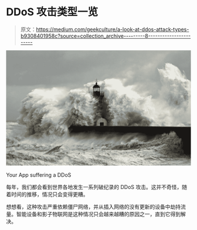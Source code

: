 # DDoS 攻击类型一览

> 原文：<https://medium.com/geekculture/a-look-at-ddos-attack-types-b9308401958c?source=collection_archive---------8----------------------->

![](img/99ed708409c246a8a9c3820f07299866.png)

Your App suffering a DDoS

每年，我们都会看到世界各地发生一系列破纪录的 DDoS 攻击。这并不奇怪，随着时间的推移，情况只会变得更糟。

想想看，这种攻击严重依赖僵尸网络，并从插入网络的没有更新的设备中劫持流量。智能设备和影子物联网是这种情况只会越来越糟的原因之一，直到它得到解决。